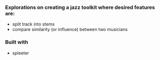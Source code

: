 ### Explorations on creating a jazz toolkit where desired features are:
- split track into stems
- compare similarity (or influence) between two musicians 


### Built with
- spleeter

